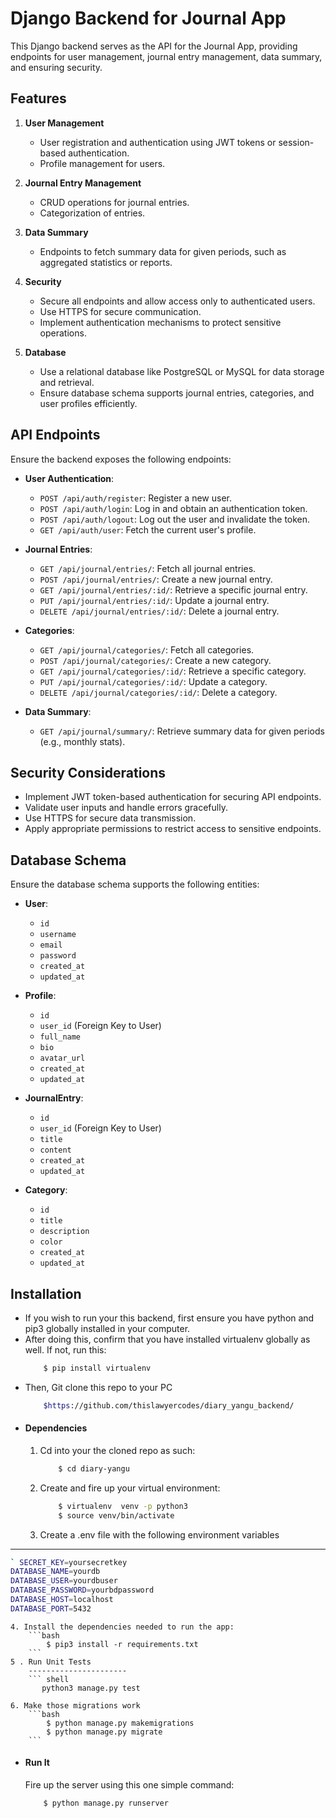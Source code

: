 # Django Backend for Journal App

This Django backend serves as the API for the Journal App, providing endpoints for user management, journal entry management, data summary, and ensuring security.

## Features
1. **User Management**
   - User registration and authentication using JWT tokens or session-based authentication.
   - Profile management for users.

2. **Journal Entry Management**
   - CRUD operations for journal entries.
   - Categorization of entries.

3. **Data Summary**
   - Endpoints to fetch summary data for given periods, such as aggregated statistics or reports.

4. **Security**
   - Secure all endpoints and allow access only to authenticated users.
   - Use HTTPS for secure communication.
   - Implement authentication mechanisms to protect sensitive operations.

5. **Database**
   - Use a relational database like PostgreSQL or MySQL for data storage and retrieval.
   - Ensure database schema supports journal entries, categories, and user profiles efficiently.

## API Endpoints
Ensure the backend exposes the following endpoints:

- **User Authentication**:
  - `POST /api/auth/register`: Register a new user.
  - `POST /api/auth/login`: Log in and obtain an authentication token.
  - `POST /api/auth/logout`: Log out the user and invalidate the token.
  - `GET /api/auth/user`: Fetch the current user's profile.

- **Journal Entries**:
  - `GET /api/journal/entries/`: Fetch all journal entries.
  - `POST /api/journal/entries/`: Create a new journal entry.
  - `GET /api/journal/entries/:id/`: Retrieve a specific journal entry.
  - `PUT /api/journal/entries/:id/`: Update a journal entry.
  - `DELETE /api/journal/entries/:id/`: Delete a journal entry.

- **Categories**:
  - `GET /api/journal/categories/`: Fetch all categories.
  - `POST /api/journal/categories/`: Create a new category.
  - `GET /api/journal/categories/:id/`: Retrieve a specific category.
  - `PUT /api/journal/categories/:id/`: Update a category.
  - `DELETE /api/journal/categories/:id/`: Delete a category.

- **Data Summary**:
  - `GET /api/journal/summary/`: Retrieve summary data for given periods (e.g., monthly stats).

## Security Considerations
- Implement JWT token-based authentication for securing API endpoints.
- Validate user inputs and handle errors gracefully.
- Use HTTPS for secure data transmission.
- Apply appropriate permissions to restrict access to sensitive endpoints.

## Database Schema
Ensure the database schema supports the following entities:

- **User**:
  - `id`
  - `username`
  - `email`
  - `password`
  - `created_at`
  - `updated_at`

- **Profile**:
  - `id`
  - `user_id` (Foreign Key to User)
  - `full_name`
  - `bio`
  - `avatar_url`
  - `created_at`
  - `updated_at`

- **JournalEntry**:
  - `id`
  - `user_id` (Foreign Key to User)
  - `title`
  - `content`
  - `created_at`
  - `updated_at`

- **Category**:
  - `id`
  - `title`
  - `description`
  - `color`
  - `created_at`
  - `updated_at`

## Installation
* If you wish to run your this backend, first ensure you have python and pip3 globally installed in your computer. 
* After doing this, confirm that you have installed virtualenv globally as well. If not, run this:
    ```bash
        $ pip install virtualenv
    ```
* Then, Git clone this repo to your PC
    ```bash
        $https://github.com/thislawyercodes/diary_yangu_backend/
    ```
* #### Dependencies
    1. Cd into your the cloned repo as such:
        ```bash
            $ cd diary-yangu
    2. Create and fire up your virtual environment:
        ```bash
            $ virtualenv  venv -p python3
            $ source venv/bin/activate
        ```
     3. Create a .env file with the following environment variables
------------------------------------------------------------------
``` bash
` SECRET_KEY=yoursecretkey
DATABASE_NAME=yourdb
DATABASE_USER=yourdbuser
DATABASE_PASSWORD=yourbdpassword
DATABASE_HOST=localhost
DATABASE_PORT=5432
```

    4. Install the dependencies needed to run the app:
        ```bash
            $ pip3 install -r requirements.txt
        ```
    5 . Run Unit Tests
        ----------------------
        ``` shell
           python3 manage.py test

    6. Make those migrations work
        ```bash
            $ python manage.py makemigrations
            $ python manage.py migrate
        ```

* #### Run It
    Fire up the server using this one simple command:
  
    ```bash
        $ python manage.py runserver
   
  




